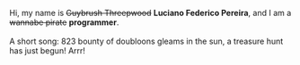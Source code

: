 Hi, my name is ~~Guybrush Threepwood~~ **Luciano Federico Pereira**, and I am a ~~wannabe pirate~~ **programmer**.<br><br>A short song: 823 bounty of doubloons gleams in the sun, a treasure hunt has just begun! Arrr!
